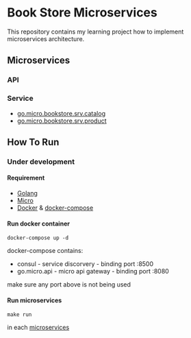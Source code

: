 # Book Store Microservices

This repository contains my learning project how to implement microservices architecture.

## Microservices

### API

### Service

* [go.micro.bookstore.srv.catalog](./catalog/srv)
* [go.micro.bookstore.srv.product](./product/srv)

## How To Run

### Under development

#### Requirement

* [Golang](https://golang.org/dl/)
* [Micro](https://github.com/micro/micro)
* [Docker](https://docs.docker.com/install/) & [docker-compose](https://docs.docker.com/compose/install/)

#### Run docker container

```
docker-compose up -d
```

docker-compose contains:

* consul - service discorvery - binding port :8500
* go.micro.api - micro api gateway - binding port :8080

make sure any port above is not being used

#### Run microservices

```
make run
```

in each [microservices](#microservices)